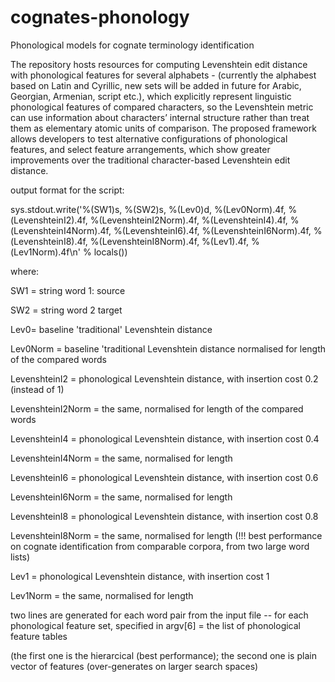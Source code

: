 # cognates-phonology
Phonological models for cognate terminology identification

The repository hosts resources for computing Levenshtein edit distance with phonological features for several alphabets - (currently the alphabest based on Latin and Cyrillic, new sets will be added in future for Arabic, Georgian, Armenian, script etc.), which explicitly represent linguistic phonological features of compared characters, so the Levenshtein metric can use information about characters’ internal structure rather than treat them as elementary atomic units of comparison. The proposed framework allows developers to test alternative configurations of phonological features, and select feature arrangements, which show greater improvements over the traditional character-based Levenshtein edit distance.


output format for the script:

sys.stdout.write('%(SW1)s, %(SW2)s, %(Lev0)d, %(Lev0Norm).4f, %(LevenshteinI2).4f, %(LevenshteinI2Norm).4f, %(LevenshteinI4).4f, %(LevenshteinI4Norm).4f, %(LevenshteinI6).4f, %(LevenshteinI6Norm).4f, %(LevenshteinI8).4f, %(LevenshteinI8Norm).4f, %(Lev1).4f, %(Lev1Norm).4f\n' % locals())

where:

SW1 = string word 1: source

SW2 = string word 2 target

Lev0= baseline 'traditional' Levenshtein distance

Lev0Norm = baseline 'traditional Levenshtein distance normalised for length of the compared words

LevenshteinI2 = phonological Levenshtein distance, with insertion cost 0.2 (instead of 1)

LevenshteinI2Norm = the same, normalised for length of the compared words

LevenshteinI4 = phonological Levenshtein distance, with insertion cost 0.4

LevenshteinI4Norm = the same, normalised for length 

LevenshteinI6 = phonological Levenshtein distance, with insertion cost 0.6

LevenshteinI6Norm = the same, normalised for length 

LevenshteinI8 = phonological Levenshtein distance, with insertion cost 0.8 

LevenshteinI8Norm = the same, normalised for length (!!! best performance on cognate identification from comparable corpora, from two large word lists)

Lev1 = phonological Levenshtein distance, with insertion cost 1

Lev1Norm = the same, normalised for length

two lines are generated for each word pair from the input file -- for each phonological feature set, specified in argv[6] = the list of phonological feature tables

(the first one is the hierarcical (best performance); the second one is plain vector of features (over-generates on larger search spaces)
